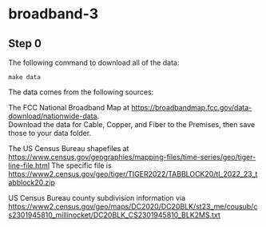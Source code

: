 # broadband-3

## Step 0
The following command to download all of the data:
```
make data
```
The data comes from the following sources:

The FCC National Broadband Map at https://broadbandmap.fcc.gov/data-download/nationwide-data.  
Download the data for Cable, Copper, and Fiber to the Premises, then save those to your data folder.

The US Census Bureau shapefiles at https://www.census.gov/geographies/mapping-files/time-series/geo/tiger-line-file.html The specific file is https://www2.census.gov/geo/tiger/TIGER2022/TABBLOCK20/tl_2022_23_tabblock20.zip

US Census Bureau county subdivision information via https://www2.census.gov/geo/maps/DC2020/DC20BLK/st23_me/cousub/cs2301945810_millinocket/DC20BLK_CS2301945810_BLK2MS.txt